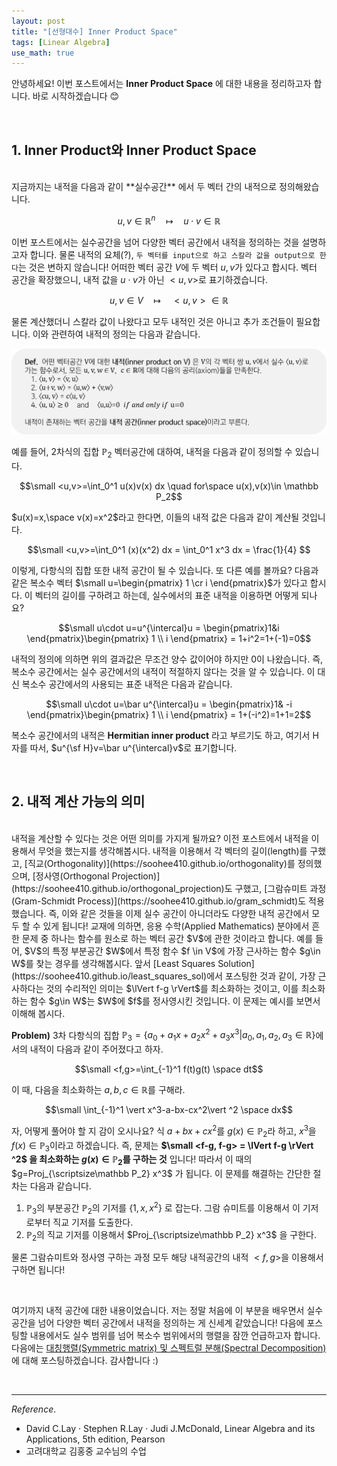 ```yaml
---
layout: post
title: "[선형대수] Inner Product Space"
tags: [Linear Algebra]
use_math: true
---
```

안녕하세요! 이번 포스트에서는  **Inner Product Space** 에 대한 내용을 정리하고자 합니다. 바로 시작하겠습니다 😊

<br>

## 1.  Inner Product와 Inner Product Space

<br>
지금까지는 내적을 다음과 같이 **실수공간** 에서 두 벡터 간의 내적으로 정의해왔습니다.

$$u, v \in \mathbb R^n\quad \mapsto \quad u\cdot v \in \mathbb R$$

이번 포스트에서는 실수공간을 넘어 다양한 벡터 공간에서 내적을 정의하는 것을 설명하고자 합니다. 물론 내적의 요체(?), ``두 벡터를 input으로 하고 스칼라 값을 output으로 한다``는 것은 변하지 않습니다! 어떠한 벡터 공간 $V$에 두 벡터 $u, v$가 있다고 합시다. 벡터 공간을 확장했으니, 내적 값을 $u\cdot v$가 아닌 $<u,v>$로 표기하겠습니다.

$$u, v \in V\quad \mapsto\quad <u, v> \in \mathbb R$$

물론 계산했더니 스칼라 값이 나왔다고 모두 내적인 것은 아니고 추가 조건들이 필요합니다. 이와 관련하여 내적의 정의는 다음과 같습니다.

<img src="/assets/inner.png" width="700px">

예를 들어, 2차식의 집합 $\mathbb P_2$ 벡터공간에 대하여, 내적을 다음과 같이 정의할 수 있습니다.

$$\small <u,v>=\int_0^1 u(x)v(x) dx \quad for\space u(x),v(x)\in \mathbb P_2$$

$u(x)=x,\space v(x)=x^2$라고 한다면, 이들의 내적 값은 다음과 같이 계산될 것입니다.

$$\small <u,v>=\int_0^1 (x)(x^2) dx = \int_0^1 x^3 dx = \frac{1}{4}  $$

이렇게, 다항식의 집합 또한 내적 공간이 될 수 있습니다. 또 다른 예를 볼까요? 다음과 같은 복소수 벡터 $\small u=\begin{pmatrix} 1 \cr i \end{pmatrix}$가 있다고 합시다. 이 벡터의 길이를 구하려고 하는데, 실수에서의 표준 내적을 이용하면 어떻게 되나요?

$$\small u\cdot u=u^{\intercal}u = \begin{pmatrix}1&i \end{pmatrix}\begin{pmatrix} 1 \\ i \end{pmatrix} = 1+i^2=1+(-1)=0$$

내적의 정의에 의하면 위의 결과값은 무조건 양수 값이어야 하지만 0이 나왔습니다. 즉, 복소수 공간에서는 실수 공간에서의 내적이 적절하지 않다는 것을 알 수 있습니다. 이 대신 복소수 공간에서의 사용되는 표준 내적은 다음과 같습니다.

$$\small u\cdot u=\bar u^{\intercal}u = \begin{pmatrix}1& -i \end{pmatrix}\begin{pmatrix} 1 \\ i \end{pmatrix} = 1+(-i^2)=1+1=2$$

복소수 공간에서의 내적은 **Hermitian inner product** 라고 부르기도 하고, 여기서 H자를 따서, $u^{\sf H}v=\bar u^{\intercal}v$로 표기합니다.

<br>

## 2. 내적 계산 가능의 의미

<br>
내적을 계산할 수 있다는 것은 어떤 의미를 가지게 될까요? 이전 포스트에서 내적을 이용해서 무엇을 했는지를 생각해봅시다. 내적을 이용해서 각 벡터의 길이(length)를 구했고, [직교(Orthogonality)](https://soohee410.github.io/orthogonality)를 정의했으며, [정사영(Orthogonal Projection)](https://soohee410.github.io/orthogonal_projection)도 구했고, [그람슈미트 과정(Gram-Schmidt Process)](https://soohee410.github.io/gram_schmidt)도 적용했습니다. 즉, 이와 같은 것들을 이제 실수 공간이 아니더라도 다양한 내적 공간에서 모두 할 수 있게 됩니다!  
교재에 의하면, 응용 수학(Applied Mathematics) 분야에서 흔한 문제 중 하나는 함수를 원소로 하는 벡터 공간 $V$에 관한 것이라고 합니다.  예를 들어, $V$의 특정 부분공간 $W$에서 특정 함수 $f \in V$에 가장 근사하는 함수 $g\in W$를 찾는 경우를 생각해봅시다. 앞서 [Least Squares Solution](https://soohee410.github.io/least_squares_sol)에서 포스팅한 것과 같이,  가장 근사하다는 것의 수리적인 의미는 $\lVert f-g \rVert$를 최소화하는 것이고, 이를 최소화하는 함수 $g\in W$는 $W$에 $f$를 정사영시킨 것입니다. 이 문제는 예시를 보면서 이해해 봅시다.

**Problem)** 3차 다항식의 집합 $\mathbb P_3=\lbrace a_0+a_1x+a_2x^2+a_3x^3 \vert a_0, a_1, a_2,a_3\in \mathbb R \rbrace$에서의 내적이 다음과 같이 주어졌다고 하자.

$$\small <f,g>=\int_{-1}^1 f(t)g(t) \space dt$$

이 때, 다음을 최소화하는 $a,b,c \in \mathbb R$를 구해라.

$$\small \int_{-1}^1 \vert x^3-a-bx-cx^2\vert ^2 \space dx$$

자, 어떻게 풀어야 할 지 감이 오시나요? 식 $a+bx+cx^2$를 $g(x)\in \mathbb P_2$라 하고, $x^3$을 $f(x)\in \mathbb P_3$이라고 하겠습니다. 즉, 문제는 **$\small <f-g, f-g> = \lVert f-g \rVert ^2$ 을 최소화하는 $g(x)\in \mathbb P_2$를 구하는 것** 입니다!
따라서 이 때의 $g=Proj_{\scriptsize\mathbb P_2} x^3$ 가 됩니다. 이 문제를 해결하는 간단한 절차는 다음과 같습니다.

1. $\mathbb P_3$의 부분공간 $\mathbb P_2$의 기저를 $\lbrace 1,x,x^2 \rbrace$ 로 잡는다. 그람 슈미트를 이용해서 이 기저로부터 직교 기저를 도출한다.
2. $\mathbb P_2$의 직교 기저를 이용해서  $Proj_{\scriptsize\mathbb P_2} x^3$ 을 구한다.

물론 그람슈미트와 정사영 구하는 과정 모두 해당 내적공간의 내적 $<f,g>$을 이용해서 구하면 됩니다!

<br>

여기까지 내적 공간에 대한 내용이었습니다. 저는 정말 처음에 이 부분을 배우면서 실수 공간을 넘어 다양한 벡터 공간에서 내적을 정의하는 게 신세계 같았습니다! 다음에 포스팅할 내용에서도 실수 범위를 넘어 복소수 범위에서의 행렬을 잠깐 언급하고자 합니다. 다음에는 [대칭행렬(Symmetric matrix) 및 스펙트럴 분해(Spectral Decomposition)](https://soohee410.github.io/hermitian_matrix)에 대해 포스팅하겠습니다. 감사합니다 :)

<br>

---
$Reference.$  
- David C.Lay · Stephen R.Lay · Judi J.McDonald, Linear Algebra and its Applications, 5th edition, Pearson
- 고려대학교 김홍중 교수님의 수업

<br>
